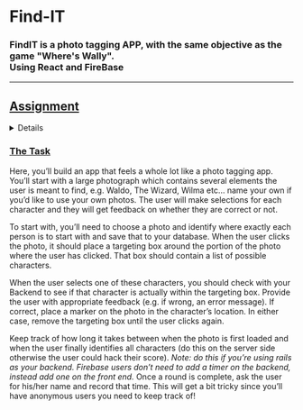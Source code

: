 # Find-IT

### FindIT is a photo tagging APP, with the same objective as the game "Where's Wally".  <br> Using React and FireBase
---
## <a href="#Assignment" class="anchor-link">Assignment</a>

<details>
    <ol>
      <li>Set up a GitHub Repo for this project. Follow the instructions atop the <a href="https://www.theodinproject.com/lessons/foundations-recipes" target="_blank" rel="noopener noreferrer">Recipes project</a> if you need help.</li>
      <li>Think about what you’ll need to do to get this all working together. This is where it’s really helpful to think it completely through on paper or whiteboard ahead of time! A few minutes of thought can save you from wasting an hour of coding.</li>
      <li>If you’re using Rails as your backend: create a new Rails application with just the bare bones required to load your HTML page for now. If you’ll be using Firebase, this is a good time to create a new Firebase project for this app, and link to the necessary scripts at the bottom of your HTML page.</li>
      <li>Build the front end functionality without actually using any calls to the back end yet. Specifically, that means creating the JavaScript functionality which pops the targeting box and dropdown menu on the screen when the user clicks on the photo and removes it when the user clicks away.</li>
      <li>Now hook up the functionality for validating with your back end whether the user has clicked in the right place for that character.</li>
      <li>Tie it into your front end so you can seamlessly select characters, validate them, and place the appropriate markers on the map if the selection was correct.</li>
      <li>Add in the ability to time the user from when they first load the page and then display their “score” (time) when they successfully identify all characters. Create a popup that asks them to enter their name for the high scores table if they have earned it.</li>
      <li>Play with it!</li>
      <li>Push your solution to GitHub, Heroku, and/or Firebase Hosting and submit it below. This is a serious project, congratulations!</li>
      <li><strong> OPTIONAL: </strong> Load many images into your database and allow the user to select from among them before starting the game.</li>
    </ol>
</details>

  <h3><a href="#your-task" class="anchor-link">The Task</a></h3>

  <p>Here, you’ll build an app that feels a whole lot like a photo tagging app. You’ll start with a large photograph which contains several elements the user is meant to find, e.g. Waldo, The Wizard, Wilma etc… name your own if you’d like to use your own photos. The user will make selections for each character and they will get feedback on whether they are correct or not.</p>

  <p>To start with, you’ll need to choose a photo and identify where exactly each person is to start with and save that to your database. When the user clicks the photo, it should place a targeting box around the portion of the photo where the user has clicked. That box should contain a list of possible characters.</p>

  <p>When the user selects one of these characters, you should check with your Backend to see if that character is actually within the targeting box. Provide the user with appropriate feedback (e.g. if wrong, an error message). If correct, place a marker on the photo in the character’s location. In either case, remove the targeting box until the user clicks again.</p>

  <p>Keep track of how long it takes between when the photo is first loaded and when the user finally identifies all characters (do this on the server side otherwise the user could hack their score). <em>Note: do this if you’re using rails as your backend. Firebase users don’t need to add a timer on the backend, instead add one on the front end.</em> Once a round is complete, ask the user for his/her name and record that time. This will get a bit tricky since you’ll have anonymous users you need to keep track of!</p>
